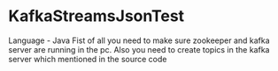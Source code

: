 # KafkaStreamsJsonTest
Language - Java
Fist of all you need to make sure zookeeper and kafka server are running in the pc.
Also you need to create topics in the kafka server which mentioned in the source code
